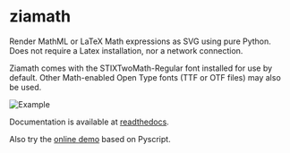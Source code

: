 # ziamath

Render MathML or LaTeX Math expressions as SVG using pure Python. Does not require a Latex installation, nor a network connection.

Ziamath comes with the STIXTwoMath-Regular font installed for use by default.
Other Math-enabled Open Type fonts (TTF or OTF files) may also be used.

![Example](https://github.com/cdelker/ziamath/blob/53508c21bf5916a3e0d709a149a91e6750308204/example.png)

Documentation is available at [readthedocs](https://ziamath.readthedocs.io).

Also try the [online demo](https://cdelker.bitbucket.io/pyscript/ziamath.html) based on Pyscript.
